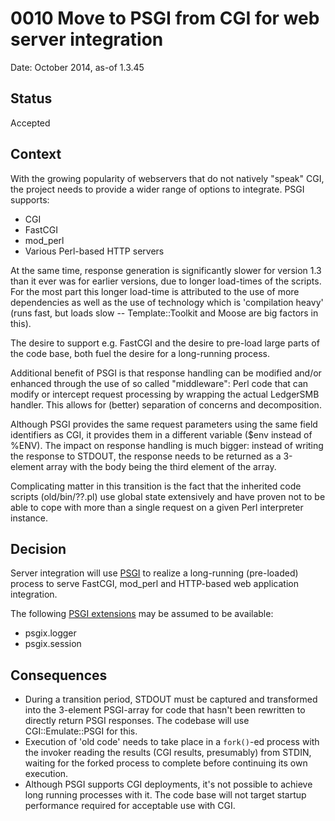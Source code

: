 # 0010 Move to PSGI from CGI for web server integration

Date: October 2014, as-of 1.3.45

## Status

Accepted

## Context

With the growing popularity of webservers that do not natively "speak"
CGI, the project needs to provide a wider range of options to integrate.
PSGI supports:

 * CGI
 * FastCGI
 * mod_perl
 * Various Perl-based HTTP servers

At the same time, response generation is significantly slower for version
1.3 than it ever was for earlier versions, due to longer load-times of the
scripts.  For the most part this longer load-time is attributed to the use
of more dependencies as well as the use of technology which is 'compilation
heavy' (runs fast, but loads slow -- Template::Toolkit and Moose are big
factors in this).

The desire to support e.g. FastCGI and the desire to pre-load large parts
of the code base, both fuel the desire for a long-running process.

Additional benefit of PSGI is that response handling can be modified and/or
enhanced through the use of so called "middleware": Perl code that can
modify or intercept request processing by wrapping the actual LedgerSMB
handler.  This allows for (better) separation of concerns and decomposition.

Although PSGI provides the same request parameters using the same field
identifiers as CGI, it provides them in a different variable ($env instead
of %ENV).  The impact on response handling is much bigger: instead of
writing the response to STDOUT, the response needs to be returned as a
3-element array with the body being the third element of the array.

Complicating matter in this transition is the fact that the inherited code
scripts (old/bin/??.pl) use global state extensively and have proven not to
be able to cope with more than a single request on a given Perl interpreter
instance.

## Decision

Server integration will use [PSGI](https://metacpan.org/pod/PSGI) to realize
a long-running (pre-loaded) process to serve FastCGI, mod_perl and HTTP-based
web application integration.

The following [PSGI extensions](https://metacpan.org/dist/PSGI/view/PSGI/Extensions.pod)
may be assumed to be available:

 * psgix.logger
 * psgix.session

## Consequences

- During a transition period, STDOUT must be captured and transformed into
  the 3-element PSGI-array for code that hasn't been rewritten to directly
  return PSGI responses.  The codebase will use CGI::Emulate::PSGI for this.
- Execution of 'old code' needs to take place in a `fork()`-ed process with
  the invoker reading the results (CGI results, presumably) from STDIN, waiting
  for the forked process to complete before continuing its own execution.
- Although PSGI supports CGI deployments, it's not possible to achieve long
  running processes with it.  The code base will not target startup performance
  required for acceptable use with CGI.

